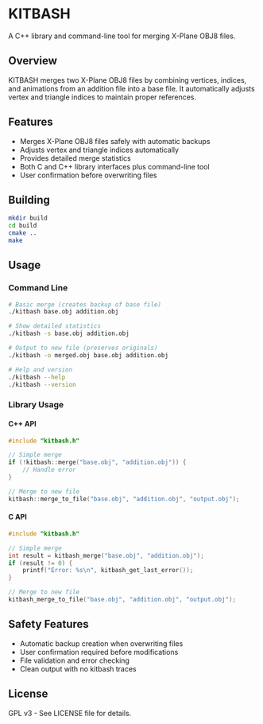 # KITBASH

A C++ library and command-line tool for merging X-Plane OBJ8 files.

## Overview

KITBASH merges two X-Plane OBJ8 files by combining vertices, indices, and animations from an addition file into a base file. It automatically adjusts vertex and triangle indices to maintain proper references.

## Features

- Merges X-Plane OBJ8 files safely with automatic backups
- Adjusts vertex and triangle indices automatically
- Provides detailed merge statistics
- Both C and C++ library interfaces plus command-line tool
- User confirmation before overwriting files

## Building

```bash
mkdir build
cd build
cmake ..
make
```

## Usage

### Command Line
```bash
# Basic merge (creates backup of base file)
./kitbash base.obj addition.obj

# Show detailed statistics
./kitbash -s base.obj addition.obj

# Output to new file (preserves originals)
./kitbash -o merged.obj base.obj addition.obj

# Help and version
./kitbash --help
./kitbash --version
```

### Library Usage

#### C++ API
```cpp
#include "kitbash.h"

// Simple merge
if (!kitbash::merge("base.obj", "addition.obj")) {
    // Handle error
}

// Merge to new file
kitbash::merge_to_file("base.obj", "addition.obj", "output.obj");
```

#### C API
```c
#include "kitbash.h"

// Simple merge
int result = kitbash_merge("base.obj", "addition.obj");
if (result != 0) {
    printf("Error: %s\n", kitbash_get_last_error());
}

// Merge to new file
kitbash_merge_to_file("base.obj", "addition.obj", "output.obj");
```

## Safety Features

- Automatic backup creation when overwriting files
- User confirmation required before modifications
- File validation and error checking
- Clean output with no kitbash traces

## License

GPL v3 - See LICENSE file for details.
